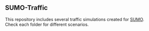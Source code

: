 ## SUMO-Traffic

This repository includes several traffic simulations created for [SUMO](https://sumo.dlr.de/docs/index.html). Check each folder for different scenarios.